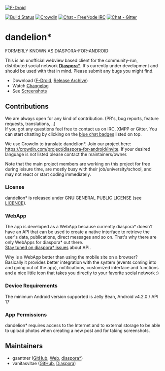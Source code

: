 [![F-Droid](https://f-droid.org/wiki/images/0/06/F-Droid-button_get-it-on.png)](https://f-droid.org/repository/browse/?fdid=com.github.dfa.diaspora_android)

<a name="badgers"></a>[![Build Status](https://travis-ci.org/Diaspora-for-Android/dandelion.svg?branch=master)](https://travis-ci.org/Diaspora-for-Android/dandelion)
[![Crowdin](https://d322cqt584bo4o.cloudfront.net/diaspora-for-android/localized.svg)](https://crowdin.com/project/diaspora-for-android)
[![Chat - FreeNode IRC](https://img.shields.io/badge/chat-on%20freenode-blue.svg)](https://kiwiirc.com/client/irc.freenode.net/?nick=user-dandelion|?#dandelion)
[![Chat - Gitter](https://img.shields.io/badge/chat-on%20gitter-blue.svg)](https://gitter.im/Diaspora-for-Android/dandelion)


# dandelion\*
FORMERLY KNOWN AS DIASPORA-FOR-ANDROID

This is an unofficial webview based client for the community-run, distributed social network **[Diaspora*](https://diasporafoundation.org/)**. It's currently under development and should be used with that in mind. Please submit any bugs you might find.  

- Download ([F-Droid](https://f-droid.org/repository/browse/?fdid=com.github.dfa.diaspora_android), [Release Archive](https://github.com/Diaspora-for-Android/dandelion/releases))
- Watch [Changelog](https://github.com/Diaspora-for-Android/dandelion/blob/master/CHANGELOG.md)
- See [Screenshots](https://github.com/Diaspora-for-Android/dandelion/blob/master/SCREENSHOTS.md)

## Contributions
We are always open for any kind of contribution. (PR's, bug reports, feature requests, translations, ..)  
If you got any questions feel free to contact us on IRC, XMPP or Gitter. You can start chatting by clicking on the [blue chat badges](#badgers) listed on top.

We use Crowdin to translate dandelion\*. Join our project here: <https://crowdin.com/project/diaspora-for-android/invite>. If your desired language is not listed please contact the maintainers/owner.  

Note that the main project members are working on this project for free during leisure time, are mostly busy with their job/university/school, and may not react or start coding immediately.

### License
dandelion\* is released under GNU GENERAL PUBLIC LICENSE (see [LICENCE](https://github.com/Diaspora-for-Android/dandelion/blob/master/LICENSE.md)).

### WebApp
The app is developed as a WebApp because currently diaspora\* doesn't have an API that can be used to create a native interface to retrieve the user's data, publications, direct messages and so on. That's why there are only WebApps for diaspora\* out there.  
[Stay tuned on diaspora\* issues](https://github.com/diaspora/diaspora/labels/api) about API.

Why is a WebApp better than using the mobile site on a browser?  
Basically it provides better integration with the system (events coming into and going out of the app), notifications, customized interface and functions and a nice little icon that takes you directly to your favorite social network :)

### Device Requirements
The minimum Android version supported is Jelly Bean, Android v4.2.0 / API 17

### App Permissions
dandelion\* requires access to the Internet and to external storage to be able to upload photos when creating a new post and for taking screenshots.

## Maintainers
- gsantner ([GitHub](https://github.com/gsantner), [Web](https://gsantner.github.io), [diaspora*](https://pod.geraspora.de/people/d1cbdd70095301341e834860008dbc6c))  
- vanitasvitae ([GitHub](https://github.com/vanitasvitae), [Diaspora](https://pod.geraspora.de/people/bbd7af90fbec013213e34860008dbc6c))
